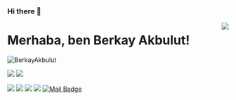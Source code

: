 ### Hi there 👋


<img align='right' src="https://github-readme-stats.vercel.app/api?username=BerkayAkbulut&show_icons=true">

# Merhaba, ben Berkay Akbulut! 
<p align="left"> <img src="https://komarev.com/ghpvc/?username=BerkayAkbulut" alt="BerkayAkbulut" /> </p>

[![](https://img.shields.io/twitter/follow/mertcobanov?style=social)](https://www.twitter.com/berkayakbulut97)
[![](https://img.shields.io/github/followers/cobanov?style=social)](https://www.github.com/BerkayAkbulut)



[![](https://img.shields.io/badge/twitter-%231DA1F2.svg?&style=for-the-badge&logo=twitter&logoColor=white)](https://www.twitter.com/berkayakbulut97)
[![](https://img.shields.io/badge/linkedin-%230077B5.svg?&style=for-the-badge&logo=linkedin&logoColor=white)](https://www.linkedin.com/in/berkayakbulut/)
[![](https://img.shields.io/badge/medium-%2312100E.svg?&style=for-the-badge&logo=medium&logoColor=white)](https://medium.com/@berkayakbulut)
[![](https://img.shields.io/badge/instagram-%23E4405F.svg?&style=for-the-badge&logo=instagram&logoColor=white)](https://instagram.com/akbulutberkay)
[![Mail Badge](https://img.shields.io/badge/mertcobanov@gmail.com-c14438?style=for-the-badge&logo=Gmail&logoColor=white&link=mailto:akbulutberkay@yandex.com)](mailto:akbulutberkay@yandex.com)






<!--
**BerkayAkbulut/BerkayAkbulut** is a ✨ _special_ ✨ repository because its `README.md` (this file) appears on your GitHub profile.
[![](https://img.shields.io/badge/youtube-%23FF0000.svg?&style=for-the-badge&logo=youtube&logoColor=white")](https://www.youtube.com/mertcobanov)
Here are some ideas to get you started:

- 🔭 I’m currently working on ...
- 🌱 I’m currently learning ...
- 👯 I’m looking to collaborate on ...
- 🤔 I’m looking for help with ...
- 💬 Ask me about ...
- 📫 How to reach me: ...
- 😄 Pronouns: ...
- ⚡ Fun fact: ...
-->
